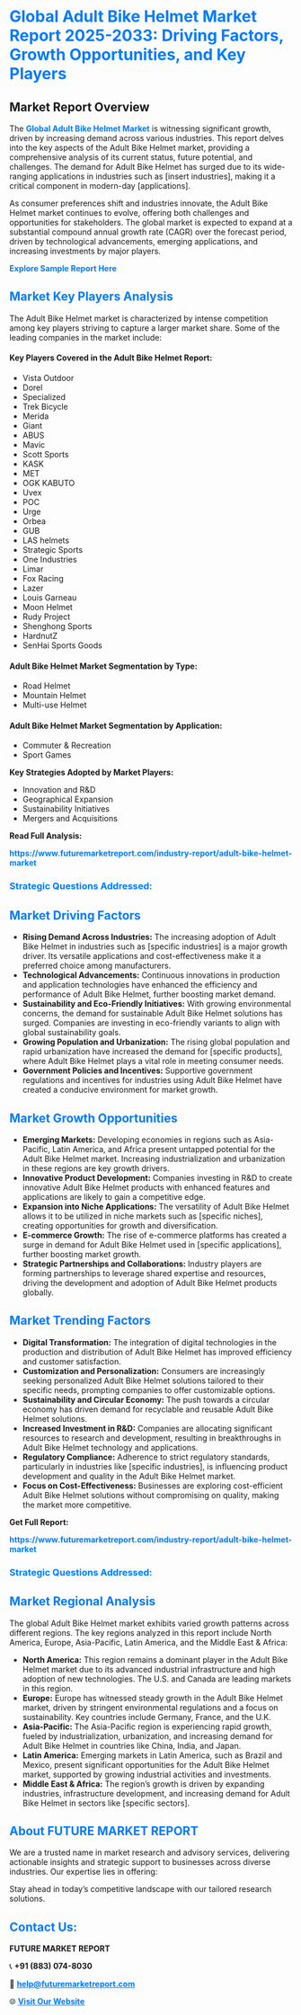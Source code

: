 <h1 style="color: #007BFF;">Global Adult Bike Helmet Market Report 2025-2033: Driving Factors, Growth Opportunities, and Key Players</h1>

<section id="overview">
<h2>Market Report Overview</h2>
<p>The <a href="https://www.futuremarketreport.com/industry-report/adult-bike-helmet-market" style="color: #007BFF; text-decoration: none;"><strong>Global Adult Bike Helmet Market</strong></a> is witnessing significant growth, driven by increasing demand across various industries. This report delves into the key aspects of the Adult Bike Helmet market, providing a comprehensive analysis of its current status, future potential, and challenges. The demand for Adult Bike Helmet has surged due to its wide-ranging applications in industries such as [insert industries], making it a critical component in modern-day [applications].</p>
<p>As consumer preferences shift and industries innovate, the Adult Bike Helmet market continues to evolve, offering both challenges and opportunities for stakeholders. The global market is expected to expand at a substantial compound annual growth rate (CAGR) over the forecast period, driven by technological advancements, emerging applications, and increasing investments by major players.</p>
</section>

<section id="overview">
<p><a href="https://www.futuremarketreport.com/request-sample/reportId=48174" style="color: #007BFF; text-decoration: none;"><strong>Explore Sample Report Here</strong></a></p>
</section>

<section id="key-players">
<h2 style="color: #007BFF;">Market Key Players Analysis</h2>
<p>The Adult Bike Helmet market is characterized by intense competition among key players striving to capture a larger market share. Some of the leading companies in the market include:</p>
<h4>Key Players Covered in the Adult Bike Helmet Report:</h4>
<ul><li>Vista Outdoor</li><li>Dorel</li><li>Specialized</li><li>Trek Bicycle</li><li>Merida</li><li>Giant</li><li>ABUS</li><li>Mavic</li><li>Scott Sports</li><li>KASK</li><li>MET</li><li>OGK KABUTO</li><li>Uvex</li><li>POC</li><li>Urge</li><li>Orbea</li><li>GUB</li><li>LAS helmets</li><li>Strategic Sports</li><li>One Industries</li><li>Limar</li><li>Fox Racing</li><li>Lazer</li><li>Louis Garneau</li><li>Moon Helmet</li><li>Rudy Project</li><li>Shenghong Sports</li><li>HardnutZ</li><li>SenHai Sports Goods</li></ul>
<h4>Adult Bike Helmet Market Segmentation by Type:</h4>
<ul><li>Road Helmet</li><li>Mountain Helmet</li><li>Multi-use Helmet</li></ul>

<h4>Adult Bike Helmet Market Segmentation by Application:</h4>
<ul><li>Commuter &amp; Recreation</li><li>Sport Games</li></ul>
<p><strong>Key Strategies Adopted by Market Players:</strong></p>
<ul>
<li>Innovation and R&D</li>
<li>Geographical Expansion</li>
<li>Sustainability Initiatives</li>
<li>Mergers and Acquisitions</li>
</ul>
</section>

<section>
<p><strong>Read Full Analysis: </strong></p><a href="https://www.futuremarketreport.com/industry-report/adult-bike-helmet-market" style="color: #007BFF; text-decoration: none;"><strong>https://www.futuremarketreport.com/industry-report/adult-bike-helmet-market</strong></a>
<h3 style="color: #007BFF;">Strategic Questions Addressed:</h3>
</section>

<section id="driving-factors">
<h2 style="color: #007BFF;">Market Driving Factors</h2>
<ul>
<li><strong>Rising Demand Across Industries:</strong> The increasing adoption of Adult Bike Helmet in industries such as [specific industries] is a major growth driver. Its versatile applications and cost-effectiveness make it a preferred choice among manufacturers.</li>
<li><strong>Technological Advancements:</strong> Continuous innovations in production and application technologies have enhanced the efficiency and performance of Adult Bike Helmet, further boosting market demand.</li>
<li><strong>Sustainability and Eco-Friendly Initiatives:</strong> With growing environmental concerns, the demand for sustainable Adult Bike Helmet solutions has surged. Companies are investing in eco-friendly variants to align with global sustainability goals.</li>
<li><strong>Growing Population and Urbanization:</strong> The rising global population and rapid urbanization have increased the demand for [specific products], where Adult Bike Helmet plays a vital role in meeting consumer needs.</li>
<li><strong>Government Policies and Incentives:</strong> Supportive government regulations and incentives for industries using Adult Bike Helmet have created a conducive environment for market growth.</li>
</ul>
</section>

<section id="growth-opportunities">
<h2 style="color: #007BFF;">Market Growth Opportunities</h2>
<ul>
<li><strong>Emerging Markets:</strong> Developing economies in regions such as Asia-Pacific, Latin America, and Africa present untapped potential for the Adult Bike Helmet market. Increasing industrialization and urbanization in these regions are key growth drivers.</li>
<li><strong>Innovative Product Development:</strong> Companies investing in R&D to create innovative Adult Bike Helmet products with enhanced features and applications are likely to gain a competitive edge.</li>
<li><strong>Expansion into Niche Applications:</strong> The versatility of Adult Bike Helmet allows it to be utilized in niche markets such as [specific niches], creating opportunities for growth and diversification.</li>
<li><strong>E-commerce Growth:</strong> The rise of e-commerce platforms has created a surge in demand for Adult Bike Helmet used in [specific applications], further boosting market growth.</li>
<li><strong>Strategic Partnerships and Collaborations:</strong> Industry players are forming partnerships to leverage shared expertise and resources, driving the development and adoption of Adult Bike Helmet products globally.</li>
</ul>
</section>

<section id="trending-factors">
<h2 style="color: #007BFF;">Market Trending Factors</h2>
<ul>
<li><strong>Digital Transformation:</strong> The integration of digital technologies in the production and distribution of Adult Bike Helmet has improved efficiency and customer satisfaction.</li>
<li><strong>Customization and Personalization:</strong> Consumers are increasingly seeking personalized Adult Bike Helmet solutions tailored to their specific needs, prompting companies to offer customizable options.</li>
<li><strong>Sustainability and Circular Economy:</strong> The push towards a circular economy has driven demand for recyclable and reusable Adult Bike Helmet solutions.</li>
<li><strong>Increased Investment in R&D:</strong> Companies are allocating significant resources to research and development, resulting in breakthroughs in Adult Bike Helmet technology and applications.</li>
<li><strong>Regulatory Compliance:</strong> Adherence to strict regulatory standards, particularly in industries like [specific industries], is influencing product development and quality in the Adult Bike Helmet market.</li>
<li><strong>Focus on Cost-Effectiveness:</strong> Businesses are exploring cost-efficient Adult Bike Helmet solutions without compromising on quality, making the market more competitive.</li>
</ul>
</section>

<section>
<p><strong>Get Full Report: </strong></p><a href="https://www.futuremarketreport.com/industry-report/adult-bike-helmet-market" style="color: #007BFF; text-decoration: none;"><strong>https://www.futuremarketreport.com/industry-report/adult-bike-helmet-market</strong></a>
<h3 style="color: #007BFF;">Strategic Questions Addressed:</h3>
</section>


<section id="regional-analysis">
<h2 style="color: #007BFF;">Market Regional Analysis</h2>
<p>The global Adult Bike Helmet market exhibits varied growth patterns across different regions. The key regions analyzed in this report include North America, Europe, Asia-Pacific, Latin America, and the Middle East & Africa:</p>
<ul>
<li><strong>North America:</strong> This region remains a dominant player in the Adult Bike Helmet market due to its advanced industrial infrastructure and high adoption of new technologies. The U.S. and Canada are leading markets in this region.</li>
<li><strong>Europe:</strong> Europe has witnessed steady growth in the Adult Bike Helmet market, driven by stringent environmental regulations and a focus on sustainability. Key countries include Germany, France, and the U.K.</li>
<li><strong>Asia-Pacific:</strong> The Asia-Pacific region is experiencing rapid growth, fueled by industrialization, urbanization, and increasing demand for Adult Bike Helmet in countries like China, India, and Japan.</li>
<li><strong>Latin America:</strong> Emerging markets in Latin America, such as Brazil and Mexico, present significant opportunities for the Adult Bike Helmet market, supported by growing industrial activities and investments.</li>
<li><strong>Middle East & Africa:</strong> The region’s growth is driven by expanding industries, infrastructure development, and increasing demand for Adult Bike Helmet in sectors like [specific sectors].</li>
</ul>
</section>

<footer>
<h2 style="color: #007BFF;">About FUTURE MARKET REPORT</h2>
<p>We are a trusted name in market research and advisory services, delivering actionable insights and strategic support to businesses across diverse industries. Our expertise lies in offering:</p>

<p>Stay ahead in today’s competitive landscape with our tailored research solutions.</p>

<h2 style="color: #007BFF;">Contact Us:</h2>
<p><strong>FUTURE MARKET REPORT</strong></p>
<p>📞 <strong>+91 (883) 074-8030</strong></p>
<p>📧 <strong><a href="mailto:help@futuremarketreport.com" style="color: #007BFF;">help@futuremarketreport.com</a></strong></p>
<p>🌐 <strong><a href="https://www.futuremarketreport.com/" style="color: #007BFF;">Visit Our Website</a></strong></p>
</footer>